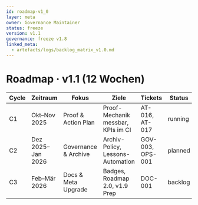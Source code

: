 ```yaml
---
id: roadmap-v1_0
layer: meta
owner: Governance Maintainer
status: freeze
version: v1.1
governance: freeze v1.8
linked_meta:
  - artefacts/logs/backlog_matrix_v1.0.md
---
```


# Roadmap · v1.1 (12 Wochen)

| Cycle | Zeitraum | Fokus | Ziele | Tickets | Status |
|---|---|---|---|---|---|
| C1 | Okt–Nov 2025 | Proof & Action Plan | Proof-Mechanik messbar, KPIs im CI | AT-016, AT-017 | running |
| C2 | Dez 2025–Jan 2026 | Governance & Archive | Archiv-Policy, Lessons-Automation | GOV-003, OPS-001 | planned |
| C3 | Feb–Mär 2026 | Docs & Meta Upgrade | Badges, Roadmap 2.0, v1.9 Prep | DOC-001 | backlog |
